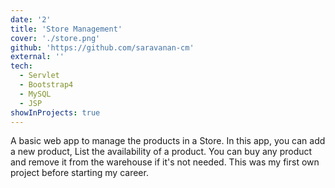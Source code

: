 ```yaml
---
date: '2'
title: 'Store Management'
cover: './store.png'
github: 'https://github.com/saravanan-cm'
external: ''
tech:
  - Servlet
  - Bootstrap4
  - MySQL
  - JSP
showInProjects: true
---
```


A basic web app to manage the products in a Store. In this app, you can add a new product, List the availability of a product. You can buy any product and remove it from the warehouse if it's not needed. This was my first own project before starting my career.
